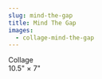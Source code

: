 ```yaml
---
slug: mind-the-gap
title: Mind The Gap
images:
  - collage-mind-the-gap
---
```

Collage  
10.5" × 7"
